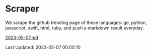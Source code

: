 # Scraper

We scrape the github trending page of these languages: go, python, javascript, swift, html, ruby, and push a markdown result everyday.

[2023-05-07.md](https://github.com/henson/Scraper/blob/master/2023-05-07.md)

Last Updated: 2023-05-07 00:00:10